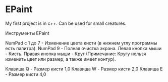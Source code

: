 # EPaint
My first project is in c++. Can be used for small creatures.



Инструменты EPaint

NumPad с 1 до 7 - Изменение цвета кисти (в нижнем углу программы есть палитра).
NumPad 9 - Полная очистка экрана.
Левая кнопка мыши - Кисть.
Правая кнопка мыши - Круг (Примечание: Кругу нельзя изменить цвет или размер, а также имеет контур).

Клавиша Q - Размер кисти 1,0
Клавиша W - Размер кисти 2,0
Клавиша E - Размер кисти 4,0
